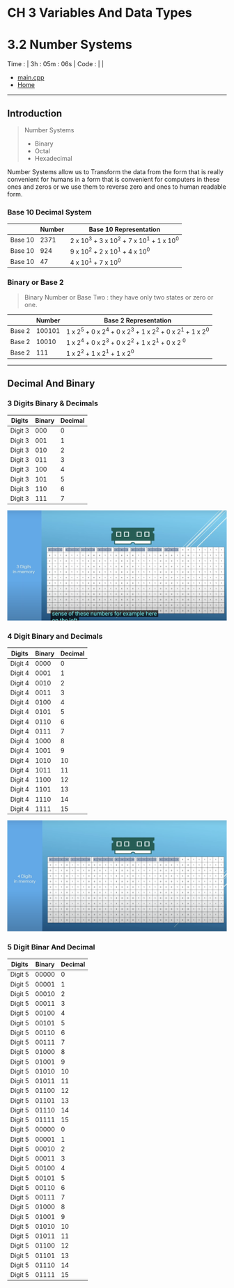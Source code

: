 # CH 3 Variables And Data Types

# 3.2 Number Systems

Time : | 3h : 05m : 06s |
Code : | |
* [main.cpp](./main.cpp)
* [Home](/README.md)

---

## Introduction

>Number Systems
>* Binary
>* Octal
>* Hexadecimal

Number Systems allow us to Transform the data from the form that is really convenient for humans in a form that is convenient for computers in these ones and zeros or we use them to reverse zero and ones to human readable form.

### Base 10 Decimal System

||Number|Base 10 Representation|
|-|-|-|
| Base 10 | 2371 |2 x 10<sup>3</sup> + 3 x 10<sup>2</sup> + 7 x 10<sup>1</sup> + 1 x 10<sup>0</sup>|
| Base 10 | 924  |9 x 10<sup>2</sup> + 2 x 10<sup>1</sup> + 4 x 10<sup>0</sup>|
| Base 10 | 47   |4 x 10<sup>1</sup> + 7 x 10<sup>0</sup>|

### Binary or Base 2

>Binary Number or Base Two : they have only two states or zero or one.

||Number|Base 2 Representation|
|-|-|-|
| Base 2 | 100101 |1 x 2<sup>5</sup> + 0 x 2<sup>4</sup> + 0 x 2<sup>3</sup> + 1 x 2<sup>2</sup> + 0 x 2<sup>1</sup> + 1 x 2<sup>0</sup>|
| Base 2 | 10010 |1 x 2<sup>4</sup> + 0 x 2<sup>3</sup> + 0 x 2<sup>2</sup> + 1 x 2<sup>1</sup> + 0 x 2 <sup>0</sup>|
| Base 2 | 111 |1 x 2<sup>2</sup> + 1 x 2<sup>1</sup> + 1 x 2<sup>0</sup>|

---

## Decimal And Binary

### 3 Digits Binary & Decimals

| Digits | Binary | Decimal |
|--------|--------|---------|
| Digit 3 | 000 | 0 |
| Digit 3 | 001 | 1 |
| Digit 3 | 010 | 2 |
| Digit 3 | 011 | 3 |
| Digit 3 | 100 | 4 |
| Digit 3 | 101 | 5 |
| Digit 3 | 110 | 6 |
| Digit 3 | 111 | 7 |

![3 Digit Binary Number in Memory](./img/01-3digit-binary-inmemory.png "3 digits in binary")

### 4 Digit Binary and Decimals

| Digits | Binary | Decimal |
|--------|--------|---------|
| Digit 4 | 0000 | 0 |
| Digit 4 | 0001 | 1 |
| Digit 4 | 0010 | 2 |
| Digit 4 | 0011 | 3 |
| Digit 4 | 0100 | 4 |
| Digit 4 | 0101 | 5 |
| Digit 4 | 0110 | 6 |
| Digit 4 | 0111 | 7 |
| Digit 4 | 1000 | 8 |
| Digit 4 | 1001 | 9 |
| Digit 4 | 1010 | 10 |
| Digit 4 | 1011 | 11 |
| Digit 4 | 1100 | 12 |
| Digit 4 | 1101 | 13 |
| Digit 4 | 1110 | 14 |
| Digit 4 | 1111 | 15 |

![4 Digit Binary in memory](./img/02-4DigitBinaryInMemory.png "4 Digit Binary")

### 5 Digit Binar And Decimal

| Digits | Binary | Decimal |
|--------|--------|---------|
| Digit 5 | 00000 | 0 |
| Digit 5 | 00001 | 1 |
| Digit 5 | 00010 | 2 |
| Digit 5 | 00011 | 3 |
| Digit 5 | 00100 | 4 |
| Digit 5 | 00101 | 5 |
| Digit 5 | 00110 | 6 |
| Digit 5 | 00111 | 7 |
| Digit 5 | 01000 | 8 |
| Digit 5 | 01001 | 9 |
| Digit 5 | 01010 | 10 |
| Digit 5 | 01011 | 11 |
| Digit 5 | 01100 | 12 |
| Digit 5 | 01101 | 13 |
| Digit 5 | 01110 | 14 |
| Digit 5 | 01111 | 15 |
| Digit 5 | 00000 | 0 |
| Digit 5 | 00001 | 1 |
| Digit 5 | 00010 | 2 |
| Digit 5 | 00011 | 3 |
| Digit 5 | 00100 | 4 |
| Digit 5 | 00101 | 5 |
| Digit 5 | 00110 | 6 |
| Digit 5 | 00111 | 7 |
| Digit 5 | 01000 | 8 |
| Digit 5 | 01001 | 9 |
| Digit 5 | 01010 | 10 |
| Digit 5 | 01011 | 11 |
| Digit 5 | 01100 | 12 |
| Digit 5 | 01101 | 13 |
| Digit 5 | 01110 | 14 |
| Digit 5 | 01111 | 15 |
